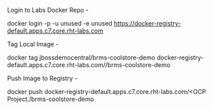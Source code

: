 Login to Labs Docker Repo -

docker login -p <OCP User Token> -u unused -e unused https://docker-registry-default.apps.c7.core.rht-labs.com

Tag Local Image -

docker tag jbossdemocentral/brms-coolstore-demo docker-registry-default.apps.c7.core.rht-labs.com/<OCP Project>/brms-coolstore-demo

Push Image to Registry -
  
docker push docker-registry-default.apps.c7.core.rht-labs.com/<OCP Project./brms-coolstore-demo
